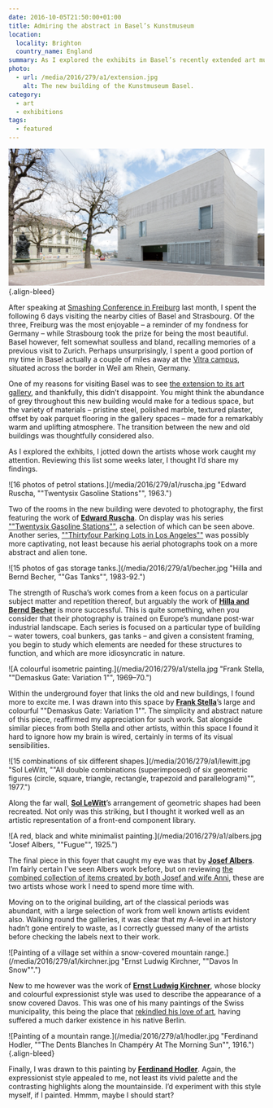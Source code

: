 ```yaml
---
date: 2016-10-05T21:50:00+01:00
title: Admiring the abstract in Basel’s Kunstmuseum
location:
  locality: Brighton
  country_name: England
summary: As I explored the exhibits in Basel’s recently extended art museum, I jotted down the artists whose work caught my attention. Here I share my findings.
photo:
  - url: /media/2016/279/a1/extension.jpg
    alt: The new building of the Kunstmuseum Basel.
category:
  - art
  - exhibitions
tags:
  - featured
---
```


[![The new building of the Kunstmuseum Basel.](/media/2016/279/a1/extension.jpg "The new building of the Kunstmuseum Basel. Photograph: Julian Salinas.")](https://kmb.picturepark.com/Go/JLVo8XZu)
{.align-bleed}

After speaking at [Smashing Conference in Freiburg][1] last month, I spent the following 6 days visiting the nearby cities of Basel and Strasbourg. Of the three, Freiburg was the most enjoyable – a reminder of my fondness for Germany – while Strasbourg took the prize for being the most beautiful. Basel however, felt somewhat soulless and bland, recalling memories of a previous visit to Zurich. Perhaps unsurprisingly, I spent a good portion of my time in Basel actually a couple of miles away at the [Vitra campus][2], situated across the border in Weil am Rhein, Germany.

One of my reasons for visiting Basel was to see [the extension to its art gallery][3], and thankfully, this didn’t disappoint. You might think the abundance of grey throughout this new building would make for a tedious space, but the variety of materials – pristine steel, polished marble, textured plaster, offset by oak parquet flooring in the gallery spaces – made for a remarkably warm and uplifting atmosphere. The transition between the new and old buildings was thoughtfully considered also.

As I explored the exhibits, I jotted down the artists whose work caught my attention. Reviewing this list some weeks later, I thought I’d share my findings.

![16 photos of petrol stations.](/media/2016/279/a1/ruscha.jpg "Edward Ruscha, ""Twentysix Gasoline Stations"", 1963.")

Two of the rooms in the new building were devoted to photography, the first featuring the work of **[Edward Ruscha][4]**. On display was his series [""Twentysix Gasoline Stations""][5], a selection of which can be seen above. Another series, [""Thirtyfour Parking Lots in Los Angeles""][6] was possibly more captivating, not least because his aerial photographs took on a more abstract and alien tone.

![15 photos of gas storage tanks.](/media/2016/279/a1/becher.jpg "Hilla and Bernd Becher, ""Gas Tanks"", 1983-92.")

The strength of Ruscha’s work comes from a keen focus on a particular subject matter and repetition thereof, but arguably the work of **[Hilla and Bernd Becher][7]** is more successful. This is quite something, when you consider that their photography is trained on Europe’s mundane post-war industrial landscape. Each series is focused on a particular type of building – water towers, coal bunkers, gas tanks – and given a consistent framing, you begin to study which elements are needed for these structures to function, and which are more idiosyncratic in nature.

![A colourful isometric painting.](/media/2016/279/a1/stella.jpg "Frank Stella, ""Demaskus Gate: Variation 1"", 1969–70.")

Within the underground foyer that links the old and new buildings, I found more to excite me. I was drawn into this space by **[Frank Stella][8]**’s large and colourful ""Demaskus Gate: Variation 1"". The simplicity and abstract nature of this piece, reaffirmed my appreciation for such work. Sat alongside similar pieces from both Stella and other artists, within this space I found it hard to ignore how my brain is wired, certainly in terms of its visual sensibilities.

![15 combinations of six different shapes.](/media/2016/279/a1/lewitt.jpg "Sol LeWitt, ""All double combinations &#40;superimposed&#41; of six geometric figures &#40;circle, square, triangle, rectangle, trapezoid and parallelogram&#41;"", 1977.")

Along the far wall, **[Sol LeWitt][9]**’s arrangement of geometric shapes had been recreated. Not only was this striking, but I thought it worked well as an artistic representation of a front-end component library.

![A red, black and white minimalist painting.](/media/2016/279/a1/albers.jpg "Josef Albers, ""Fugue"", 1925.")

The final piece in this foyer that caught my eye was that by **[Josef Albers][10]**. I’m fairly certain I’ve seen Albers work before, but on reviewing [the combined collection of items created by both Josef and wife Anni][11], these are two artists whose work I need to spend more time with.

Moving on to the original building, art of the classical periods was abundant, with a large selection of work from well known artists evident also. Walking round the galleries, it was clear that my A-level in art history hadn’t gone entirely to waste, as I correctly guessed many of the artists before checking the labels next to their work.

![Painting of a village set within a snow-covered mountain range.](/media/2016/279/a1/kirchner.jpg "Ernst Ludwig Kirchner, ""Davos In Snow"".")

New to me however was the work of **[Ernst Ludwig Kirchner][12]**, whose blocky and colourful expressionist style was used to describe the appearance of a snow covered Davos. This was one of his many paintings of the Swiss municipality, this being the place that [rekindled his love of art][12], having suffered a much darker existence in his native Berlin.

![Painting of a mountain range.](/media/2016/279/a1/hodler.jpg "Ferdinand Hodler, ""The Dents Blanches In Champéry At The Morning Sun"", 1916.")
{.align-bleed}

Finally, I was drawn to this painting by **[Ferdinand Hodler][13]**. Again, the expressionist style appealed to me, not least its vivid palette and the contrasting highlights along the mountainside. I’d experiment with this style myself, if I painted. Hmmm, maybe I should start?

[1]: http://smashingconf.com/freiburg-2016/
[2]: https://www.vitra.com/en-us/campus
[3]: https://www.theguardian.com/artanddesign/2016/apr/24/kunstmuseum-basel-review-christ-gantenbein-rowan-moore
[4]: http://edruscha.com
[5]: https://en.wikipedia.org/wiki/Twentysix_Gasoline_Stations
[6]: http://www.artgallery.nsw.gov.au/collection/works/430.2008.a-ii/
[7]: https://www.theguardian.com/artanddesign/2014/sep/03/bernd-and-hilla-becher-cataloguing-the-ominous-sculptural-forms-of-industrial-architecture
[8]: https://www.wikiart.org/en/frank-stella
[9]: https://www.wikiart.org/en/sol-lewitt
[10]: https://www.wikiart.org/en/josef-albers
[11]: http://albersfoundation.org/
[12]: https://www.wikiart.org/en/ernst-ludwig-kirchner
[13]: https://www.wikiart.org/en/ferdinand-hodler
